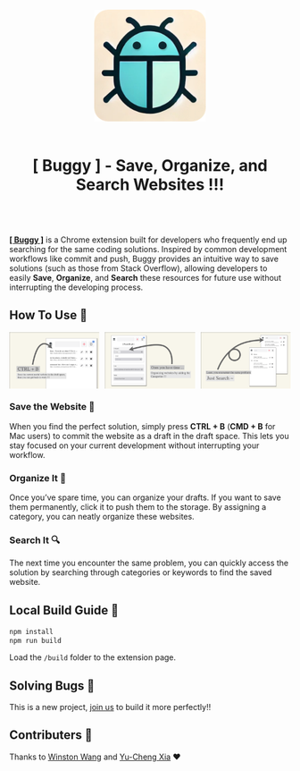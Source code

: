 <div style="padding: 20px 0" align="center">
    <img width="200" src="./public/Buggy-Icon.png" alt="Buggy Icon">
    <h1 style="padding: 20px"> [ Buggy ] - Save, Organize, and Search Websites !!! </h1>
</div>

[**[ Buggy ]**](https://chromewebstore.google.com/detail/buggy-save-organize-and-s/djenljcggbjleffdeejenepeiialldci) is a Chrome extension built for developers who frequently end up searching for the same coding solutions. Inspired by common development workflows like commit and push, Buggy provides an intuitive way to save solutions (such as those from Stack Overflow), allowing developers to easily **Save**, **Organize**, and **Search** these resources for future use without interrupting the developing process.

## How To Use 📌
<div style="display: flex; justify-content: space-between;">
    <img src="./public/guide/s1.png" alt="slide1" style="width: 32%;">
    <img src="./public/guide/s2.png" alt="slide2" style="width: 32%;">
    <img src="./public/guide/s3.png" alt="slide3" style="width: 32%;">
</div>

### Save the Website 💾
When you find the perfect solution, simply press **CTRL + B** (**CMD + B** for Mac users) to commit the website as a draft in the draft space. This lets you stay focused on your current development without interrupting your workflow.

### Organize It 📁
Once you’ve spare time, you can organize your drafts. If you want to save them permanently, click it to push them to the storage. By assigning a category, you can neatly organize these websites.

### Search It 🔍
The next time you encounter the same problem, you can quickly access the solution by searching through categories or keywords to find the saved website.

## Local Build Guide 📌
```
npm install
npm run build
```

Load the `/build` folder to the extension page.

## Solving Bugs 📌
This is a new project, [join us](https://github.com/Xiayucheng1212/buggy_extension/issues) to build it more perfectly!!

## Contributers 📌
Thanks to [Winston Wang](https://github.com/dinoslow) and [Yu-Cheng Xia](https://github.com/Xiayucheng1212) ❤️
